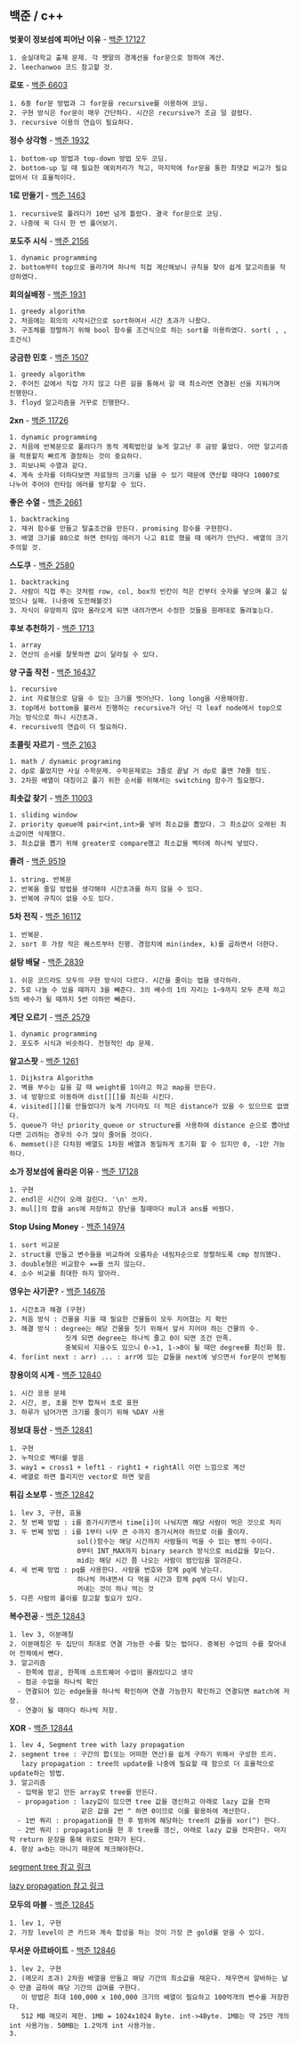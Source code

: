 백준 / c++
------------------


**벚꽃이 정보섬에 피어난 이유** - [백준 17127](https://www.acmicpc.net/problem/17127)
```
1. 숭실대학교 출제 문제. 각 펫말의 경계선을 for문으로 정하여 계산.
2. leechanwoo 코드 참고할 것.
```

**로또** - [백준 6603](https://www.acmicpc.net/problem/6603)
```
1. 6중 for문 방법과 그 for문을 recursive를 이용하여 코딩.
2. 구현 방식은 for문이 매우 간단하다. 시간은 recursive가 조금 덜 걸렸다.
3. recursive 이용의 연습이 필요하다.
```

**정수 상각형** - [백준 1932](https://www.acmicpc.net/problem/1932)
```
1. bottom-up 방법과 top-down 방법 모두 코딩.
2. bottom-up 일 때 필요한 예외처리가 적고, 마지막에 for문을 통한 최댓값 비교가 필요없어서 더 효율적이다.
```

**1로 만들기** - [백준 1463](https://www.acmicpc.net/problem/1463)
```
1. recursive로 풀려다가 10번 넘게 틀렸다. 결국 for문으로 코딩.
2. 나중에 꼭 다시 한 번 풀어보기.
```

**포도주 시식** - [백준 2156](https://www.acmicpc.net/problem/2156)
```
1. dynamic programming
2. bottom부터 top으로 올라가며 하나씩 직접 계산해보니 규칙을 찾아 쉽게 알고리즘을 작성하였다.
```

**회의실배정** - [백준 1931](https://www.acmicpc.net/problem/1931)
```
1. greedy algorithm
2. 처음에는 회의의 시작시간으로 sort하여서 시간 초과가 나왔다.
3. 구조체를 정렬하기 위해 bool 함수를 조건식으로 하는 sort를 이용하였다. sort( , , 조건식)
```

**궁금한 민호** - [백준 1507](https://www.acmicpc.net/problem/1507)
```
1. greedy algorithm
2. 주어진 값에서 직접 가지 않고 다른 길을 통해서 갈 때 최소라면 연결된 선을 지워가며 진행한다.
3. floyd 알고리즘을 거꾸로 진행한다.
```

**2xn** - [백준 11726](https://www.acmicpc.net/problem/11726)
```
1. dynamic programming
2. 처음에 반복문으로 풀려다가 동적 계획법인걸 늦게 알고난 후 금방 풀었다. 어떤 알고리즘을 적용할지 빠르게 결정하는 것이 중요하다.
3. 피보나찌 수열과 같다.
4. 계속 숫자를 더하다보면 자료형의 크기를 넘을 수 있기 때문에 연산할 때마다 10007로 나누어 주어야 런타임 에러를 방지할 수 있다.
```

**좋은 수열** - [백준 2661](https://www.acmicpc.net/problem/2661)
```
1. backtracking
2. 재귀 함수를 만들고 탈출조건을 만든다. promising 함수를 구현한다.
3. 배열 크기를 80으로 하면 런타임 에러가 나고 81로 했을 때 에러가 안난다. 배열의 크기 주의할 것.
```

**스도쿠** - [백준 2580](https://www.acmicpc.net/problem/2580)
```
1. backtracking
2. 사람이 직접 푸는 것처럼 row, col, box의 빈칸이 적은 칸부터 숫자를 넣으며 풀고 싶었으나 실패. (나중에 도전해볼것)
3. 자식이 유망하지 않아 올라오게 되면 내려가면서 수정한 것들을 원래대로 돌려놓는다.
```

**후보 추천하기** - [백준 1713](https://www.acmicpc.net/problem/1713)
```
1. array
2. 연산의 순서를 잘못하면 값이 달라질 수 있다.
```

**양 구출 작전** - [백준 16437](https://www.acmicpc.net/problem/16437)
```
1. recursive
2. int 자료형으로 담을 수 있는 크기를 벗어난다. long long을 사용해야함.
3. top에서 bottom을 불러서 진행하는 recursive가 아닌 각 leaf node에서 top으로 가는 방식으로 하니 시간초과.
4. recursive의 연습이 더 필요하다.
```

**초콜릿 자르기** - [백준 2163](https://www.acmicpc.net/problem/2163)
```
1. math / dynamic programing
2. dp로 풀었지만 사실 수학문제. 수학문제로는 3줄로 끝날 거 dp로 풀면 70줄 정도.
3. 2차원 배열이 대칭이고 풀기 위한 순서를 위해서는 switching 함수가 필요했다.
```

**최솟값 찾기** - [백준 11003](https://www.acmicpc.net/problem/11003)
```
1. sliding window
2. priority queue에 pair<int,int>를 넣어 최소값을 뽑았다. 그 최소값이 오래된 최소값이면 삭제했다.
3. 최소값을 뽑기 위해 greater로 compare했고 최소값을 벡터에 하나씩 넣었다.
```

**졸려** - [백준 9519](https://www.acmicpc.net/problem/9519)
```
1. string. 반복문
2. 반복을 줄일 방법을 생각해야 시간초과를 하지 않을 수 있다.
3. 반복에 규칙이 없을 수도 있다.
```

**5차 전직** - [백준 16112](https://www.acmicpc.net/problem/16112)
```
1. 반복문.
2. sort 후 가장 작은 퀘스트부터 진행. 경험치에 min(index, k)를 곱하면서 더한다.
```

**설탕 배달** - [백준 2839](https://www.acmicpc.net/problem/2839)
```
1. 쉬운 코드라도 모두의 구현 방식이 다르다. 시간을 줄이는 법을 생각하라.
2. 5로 나눌 수 있을 때까지 3을 빼준다. 3의 배수의 1의 자리는 1~9까지 모두 존재 하고 5의 배수가 될 때까지 5번 이하만 빼준다.
```

**계단 오르기** - [백준 2579](https://www.acmicpc.net/problem/2579)
```
1. dynamic programming
2. 포도주 시식과 비슷하다. 전형적인 dp 문제.
```

**알고스팟** - [백준 1261](https://www.acmicpc.net/problem/1261)
```
1. Dijkstra Algorithm
2. 벽을 부수는 길을 갈 때 weight를 1이라고 하고 map을 만든다.
3. 네 방향으로 이동하며 dist[][]를 최신화 시킨다.
4. visited[][]를 만들었다가 늦게 가더라도 더 적은 distance가 있을 수 있으므로 없앴다.
5. queue가 아닌 priority_queue or structure를 사용하여 distance 순으로 뽑아냈다면 고려하는 경우의 수가 많이 줄어들 것이다.
6. memset()은 다차원 배열도 1차원 배열과 동일하게 초기화 할 수 있지만 0, -1만 가능하다.
```

**소가 정보섬에 올라온 이유** - [백준 17128](https://www.acmicpc.net/problem/17128)
```
1. 구현
2. endl은 시간이 오래 걸린다. '\n' 쓰자.
3. mul[]의 합을 ans에 저장하고 장난을 칠때마다 mul과 ans를 바꿨다.
```

**Stop Using Money** - [백준 14974](https://www.acmicpc.net/problem/14674)
```
1. sort 비교문
2. struct를 만들고 변수들을 비교하여 오름차순 내림차순으로 정렬하도록 cmp 정의했다.
3. double형은 비교함수 ==를 쓰지 않는다.
4. 소수 비교를 최대한 하지 말아라.
```

**영우는 사기꾼?** - [백준 14676](https://www.acmicpc.net/problem/14676)
```
1. 시간초과 해결 (구현)
2. 처음 방식 : 건물을 지을 때 필요한 건물들이 모두 지어졌는 지 확인
3. 해결 방식 : degree는 해당 건물을 짓기 위해서 앞서 지어야 하는 건물의 수.
              짓게 되면 degree는 하나씩 줄고 0이 되면 조건 만족.
              중복되서 지을수도 있으니 0->1, 1->0이 될 때만 degree를 최신화 함.
4. for(int next : arr) ... : arr에 있는 값들을 next에 넣으면서 for문이 반복됨
```

**창용이의 시계** - [백준 12840](https://www.acmicpc.net/problem/12840)
```
1. 시간 응용 문제
2. 시간, 분, 초를 전부 합쳐서 초로 표현
3. 하루가 넘어가면 크기를 줄이기 위해 %DAY 사용
```

**정보대 등산** - [백준 12841](https://www.acmicpc.net/problem/12841)
```
1. 구현
2. 누적으로 벡터를 쌓음
3. way1 = cross1 + left1 - right1 + rightAll 이런 느낌으로 계산
4. 배열로 하면 틀리지만 vector로 하면 맞음
```

**튀김 소보루** - [백준 12842](https://www.acmicpc.net/problem/12842)
```
1. lev 3, 구현, 효율
2. 첫 번째 방법 : i를 증가시키면서 time[i]이 나눠지면 해당 사람이 먹은 것으로 처리
3. 두 번째 방법 : i를 1부터 너무 큰 수까지 증가시켜야 하므로 이를 줄이자.
                 sol()함수는 해당 시간까지 사람들이 먹을 수 있는 빵의 수이다.
                 0부터 INT_MAX까지 binary search 방식으로 mid값을 찾는다.
                 mid는 해당 시간 쯤 나오는 사람이 범인임을 알려준다.
4. 세 번째 방법 : pq를 사용한다. 사람을 번호와 함께 pq에 넣는다.
                 하나씩 꺼내면서 다 먹을 시간과 함께 pq에 다시 넣는다.
                 꺼내는 것이 하나 먹는 것
5. 다른 사람의 풀이를 참고할 필요가 있다.                 
```

**복수전공** - [백준 12843](https://www.acmicpc.net/problem/12843)
```
1. lev 3, 이분매칭
2. 이분매칭은 두 집단이 최대로 연결 가능한 수를 찾는 법이다. 중복된 수업의 수를 찾아내어 전체에서 뺀다.
3. 알고리즘
  - 한쪽에 컴공, 한쪽에 소프트웨어 수업이 몰려있다고 생각
  - 컴공 수업을 하나씩 확인
  - 연결되어 있는 edge들을 하나씩 확인하며 연결 가능한지 확인하고 연결되면 match에 저장.
  - 연결이 될 때마다 하나씩 저장. 
```

**XOR** - [백준 12844](https://www.acmicpc.net/problem/12844)
```
1. lev 4, Segment tree with lazy propagation
2. segment tree : 구간의 합(또는 어떠한 연산)을 쉽게 구하기 위해서 구성한 트리. 
   lazy propagation : tree의 update를 나중에 필요할 때 함으로 더 효율적으로 update하는 방법. 
3. 알고리즘
  - 입력을 받고 만든 array로 tree를 만든다.
  - propagation : lazy값이 있으면 tree 값을 갱신하고 아래로 lazy 값을 전파
                  같은 값을 2번 ^ 하면 0이므로 이를 활용하여 계산한다.
  - 1번 쿼리 : propagation을 한 후 범위에 해당하는 tree의 값들을 xor(^) 한다.
  - 2번 쿼리 : propagation을 한 후 tree를 갱신, 아래로 lazy 값을 전파한다. 마지막 return 문장을 통해 위로도 전파가 된다.
4. 항상 a<b는 아니기 때문에 체크해야한다.
```
[segment tree 참고 링크](https://bowbowbow.tistory.com/4)

[lazy propagation 참고 링크](https://wkdtjsgur100.github.io/segment-tree)

**모두의 마블** - [백준 12845](https://www.acmicpc.net/problem/12845)
```
1. lev 1, 구현
2. 가장 level이 큰 카드와 계속 합성을 하는 것이 가장 큰 gold를 얻을 수 있다.
```

**무서운 아르바이트** - [백준 12846](https://www.acmicpc.net/problem/12846)
```
1. lev 2, 구현
2. (메모리 초과) 2차원 배열을 만들고 해당 기간의 최소값을 채운다. 채우면서 알바하는 날 수 만큼 곱하여 해당 기간의 급여를 구한다.
   이 방법은 최대 100,000 x 100,000 크기의 배열이 필요하고 100억개의 변수를 저장한다.
   512 MB 메모리 제한. 1MB = 1024x1024 Byte. int->4Byte. 1MB는 약 25만 개의 int 사용가능. 50MB는 1.2억개 int 사용가능.
3. 
```
